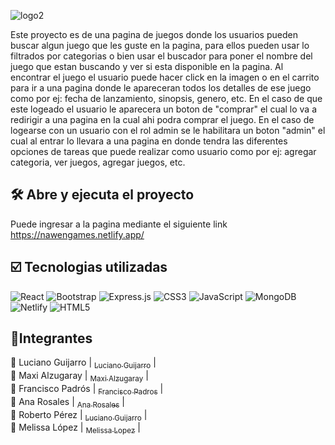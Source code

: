 ![logo2](https://user-images.githubusercontent.com/99926091/187044771-d9119987-308a-4f92-bbdf-e3dee3a409de.png)

Este proyecto es de una pagina de juegos donde los usuarios pueden buscar algun juego que les guste en la pagina, para ellos pueden usar lo filtrados por categorias o bien usar el buscador para poner el nombre del juego que estan buscando y ver si esta disponible en la pagina.
Al encontrar el juego el usuario puede hacer click en la imagen o en el carrito para ir a una pagina donde le apareceran todos los detalles de ese juego como por ej: fecha de lanzamiento, sinopsis, genero, etc. En el caso de que este logeado el usuario le aparecera un boton de "comprar" el cual lo va a redirigir a una pagina en la cual ahi podra comprar el juego.
En el caso de logearse con un usuario con el rol admin se le habilitara un boton "admin" el cual al entrar lo llevara a una pagina en donde tendra las diferentes opciones de tareas que puede realizar como usuario como por ej: agregar categoria, ver juegos, agregar juegos, etc.
    
    


## 🛠️ Abre y ejecuta el proyecto 

Puede ingresar a la pagina mediante el siguiente link https://nawengames.netlify.app/



## ☑️ Tecnologias utilizadas

![React](https://img.shields.io/badge/react-%2320232a.svg?style=for-the-badge&logo=react&logoColor=%2361DAFB)
![Bootstrap](https://img.shields.io/badge/bootstrap-%23563D7C.svg?style=for-the-badge&logo=bootstrap&logoColor=white)
![Express.js](https://img.shields.io/badge/express.js-%23404d59.svg?style=for-the-badge&logo=express&logoColor=%2361DAFB)
![CSS3](https://img.shields.io/badge/css3-%231572B6.svg?style=for-the-badge&logo=css3&logoColor=white)
![JavaScript](https://img.shields.io/badge/javascript-%23323330.svg?style=for-the-badge&logo=javascript&logoColor=%23F7DF1E)
![MongoDB](https://img.shields.io/badge/MongoDB-%234ea94b.svg?style=for-the-badge&logo=mongodb&logoColor=white)
![Netlify](https://img.shields.io/badge/netlify-%23000000.svg?style=for-the-badge&logo=netlify&logoColor=#00C7B7)
![HTML5](https://img.shields.io/badge/html5-%23E34F26.svg?style=for-the-badge&logo=html5&logoColor=white)

## 📝Integrantes

👤 Luciano Guijarro | [<sub>Luciano Guijarro</sub>](https://github.com/LucianoGuijarro) | <br>
👤 Maxi Alzugaray | [<sub>Maxi Alzugaray</sub>](https://github.com/MaxiAlz) | <br>
👤 Francisco Padrós | [<sub>Francisco Padros</sub>](https://github.com/Fran02022) | <br>
👤 Ana Rosales | [<sub>Ana Rosales</sub>](https://github.com/Annrosaless) | <br>
👤 Roberto Pérez | [<sub>Luciano Guijarro</sub>](https://github.com/LucianoGuijarro) | <br>
👤 Melissa López | [<sub>Melissa Lopez</sub>](https://github.com/MelLopez22) | <br>
